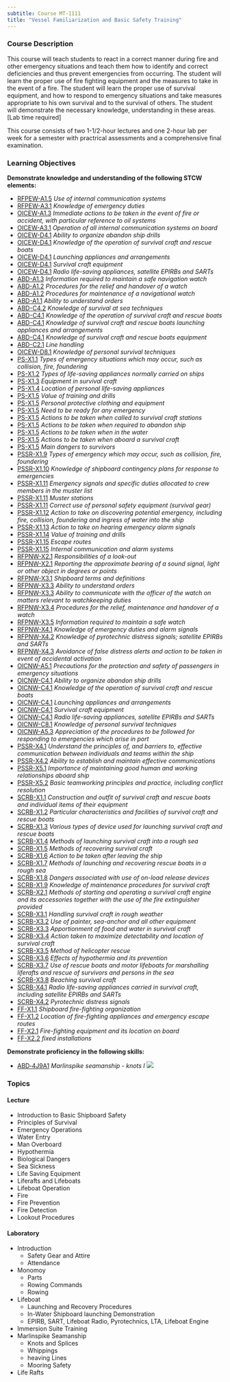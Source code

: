 ```yaml
---
subtitle: Course MT-1111
title: "Vessel Familiarization and Basic Safety Training"
---
```


### Course Description

This course will teach students to react in a correct manner during fire and other emergency situations and teach them how to identify and correct deficiencies and thus prevent emergencies from occurring. The student will learn the proper use of fire fighting equipment and the measures to take in the event of a fire. The student will learn the proper use of survival equipment, and how to respond to emergency situations and take measures appropriate to his own survival and to the survival of others. The student will demonstrate the necessary knowledge, understanding in these areas. [Lab time required]

This course consists of two 1-1/2-hour lectures and one 2-hour lab per week for a semester with practrical assessments and a comprehensive final examination.


### Learning Objectives

**Demonstrate knowledge and understanding of the following STCW elements:**

* [RFPEW-A1.5]({{site.baseurl}}/tables/34.html#RFPEW-A1.5) *Use of internal communication systems*
* [RFPEW-A3.1]({{site.baseurl}}/tables/34.html#RFPEW-A3.1) *Knowledge of emergency duties*
* [OICEW-A1.3]({{site.baseurl}}/tables/31.html#OICEW-A1.3) *Immediate actions to be taken in the event of fire or accident, with particular reference to oil systems*
* [OICEW-A3.1]({{site.baseurl}}/tables/31.html#OICEW-A3.1) *Operation of all internal communication systems on board*
* [OICEW-D4.1]({{site.baseurl}}/tables/31.html#OICEW-D4.1) *Ability to organize abandon ship drills*
* [OICEW-D4.1]({{site.baseurl}}/tables/31.html#OICEW-D4.1) *Knowledge of the operation of survival craft and rescue boats*
* [OICEW-D4.1]({{site.baseurl}}/tables/31.html#OICEW-D4.1) *Launching appliances and arrangements*
* [OICEW-D4.1]({{site.baseurl}}/tables/31.html#OICEW-D4.1) *Survival craft equipment*
* [OICEW-D4.1]({{site.baseurl}}/tables/31.html#OICEW-D4.1) *Radio life-saving appliances, satellite EPIRBs and SARTs*
* [ABD-A1.3]({{site.baseurl}}/tables/25.html#ABD-A1.3) *Information required to maintain a safe navigation watch*
* [ABD-A1.2]({{site.baseurl}}/tables/25.html#ABD-A1.2) *Procedures for the relief and handover of a watch*
* [ABD-A1.2]({{site.baseurl}}/tables/25.html#ABD-A1.2) *Procedures for maintenance of a navigational watch*
* [ABD-A1.1]({{site.baseurl}}/tables/25.html#ABD-A1.1) *Ability to understand orders*
* [ABD-C4.2]({{site.baseurl}}/tables/25.html#ABD-C4.2) *Knowledge of survival at sea techniques*
* [ABD-C4.1]({{site.baseurl}}/tables/25.html#ABD-C4.1) *Knowledge of the operation of survival craft and rescue boats*
* [ABD-C4.1]({{site.baseurl}}/tables/25.html#ABD-C4.1) *Knowledge of survival craft and rescue boats launching appliances and arrangements*
* [ABD-C4.1]({{site.baseurl}}/tables/25.html#ABD-C4.1) *Knowledge of survival craft and rescue boats equipment*
* [ABD-C2.1]({{site.baseurl}}/tables/25.html#ABD-C2.1) *Line handling*
* [OICEW-D8.1]({{site.baseurl}}/tables/31.html#OICEW-D8.1) *Knowledge of personal survival techniques*
* [PS-X1.1]({{site.baseurl}}/tables/611.html#PS-X1.1) *Types of emergency situations which may occur, such as collision, fire, foundering*
* [PS-X1.2]({{site.baseurl}}/tables/611.html#PS-X1.2) *Types of life-saving appliances normally carried on ships*
* [PS-X1.3]({{site.baseurl}}/tables/611.html#PS-X1.3) *Equipment in survival craft*
* [PS-X1.4]({{site.baseurl}}/tables/611.html#PS-X1.4) *Location of personal life-saving appliances*
* [PS-X1.5]({{site.baseurl}}/tables/611.html#PS-X1.5) *Value of training and drills*
* [PS-X1.5]({{site.baseurl}}/tables/611.html#PS-X1.5) *Personal protective clothing and equipment*
* [PS-X1.5]({{site.baseurl}}/tables/611.html#PS-X1.5) *Need to be ready for any emergency*
* [PS-X1.5]({{site.baseurl}}/tables/611.html#PS-X1.5) *Actions to be taken when called to survival craft stations*
* [PS-X1.5]({{site.baseurl}}/tables/611.html#PS-X1.5) *Actions to be taken when required to abandon ship*
* [PS-X1.5]({{site.baseurl}}/tables/611.html#PS-X1.5) *Actions to be taken when in the water*
* [PS-X1.5]({{site.baseurl}}/tables/611.html#PS-X1.5) *Actions to be taken when aboard a survival craft*
* [PS-X1.5]({{site.baseurl}}/tables/611.html#PS-X1.5) *Main dangers to survivors*
* [PSSR-X1.9]({{site.baseurl}}/tables/614.html#PSSR-X1.9) *Types of emergency which may occur, such as collision, fire, foundering*
* [PSSR-X1.10]({{site.baseurl}}/tables/614.html#PSSR-X1.10) *Knowledge of shipboard contingency plans for response to emergencies*
* [PSSR-X1.11]({{site.baseurl}}/tables/614.html#PSSR-X1.11) *Emergency signals and specific duties allocated to crew members in the muster list*
* [PSSR-X1.11]({{site.baseurl}}/tables/614.html#PSSR-X1.11) *Muster stations*
* [PSSR-X1.11]({{site.baseurl}}/tables/614.html#PSSR-X1.11) *Correct use of personal safety equipment (survival gear)*
* [PSSR-X1.12]({{site.baseurl}}/tables/614.html#PSSR-X1.12) *Action to take on discovering potential emergency, including fire, collision, foundering and ingress of water into the ship*
* [PSSR-X1.13]({{site.baseurl}}/tables/614.html#PSSR-X1.13) *Action to take on hearing emergency alarm signals*
* [PSSR-X1.14]({{site.baseurl}}/tables/614.html#PSSR-X1.14) *Value of training and drills*
* [PSSR-X1.15]({{site.baseurl}}/tables/614.html#PSSR-X1.15) *Escape routes*
* [PSSR-X1.15]({{site.baseurl}}/tables/614.html#PSSR-X1.15) *Internal communication and alarm systems*
* [RFPNW-X2.1]({{site.baseurl}}/tables/24.html#RFPNW-X2.1) *Responsibilities of a look-out*
* [RFPNW-X2.1]({{site.baseurl}}/tables/24.html#RFPNW-X2.1) *Reporting the approximate bearing of a sound signal, light or other object in degrees or points*
* [RFPNW-X3.1]({{site.baseurl}}/tables/24.html#RFPNW-X3.1) *Shipboard terms and definitions*
* [RFPNW-X3.3]({{site.baseurl}}/tables/24.html#RFPNW-X3.3) *Ability to understand orders*
* [RFPNW-X3.3]({{site.baseurl}}/tables/24.html#RFPNW-X3.3) *Ability to communicate with the officer of the watch on matters relevant to watchkeeping duties*
* [RFPNW-X3.4]({{site.baseurl}}/tables/24.html#RFPNW-X3.4) *Procedures for the relief, maintenance and handover of a watch*
* [RFPNW-X3.5]({{site.baseurl}}/tables/24.html#RFPNW-X3.5) *Information required to maintain a safe watch*
* [RFPNW-X4.1]({{site.baseurl}}/tables/24.html#RFPNW-X4.1) *Knowledge of emergency duties and alarm signals*
* [RFPNW-X4.2]({{site.baseurl}}/tables/24.html#RFPNW-X4.2) *Knowledge of pyrotechnic distress signals; satellite EPIRBs and SARTs*
* [RFPNW-X4.3]({{site.baseurl}}/tables/24.html#RFPNW-X4.3) *Avoidance of false distress alerts and action to be taken in event of accidental activation*
* [OICNW-A5.1]({{site.baseurl}}/tables/21.html#OICNW-A5.1) *Precautions for the protection and safety of passengers in emergency situations*
* [OICNW-C4.1]({{site.baseurl}}/tables/21.html#OICNW-C4.1) *Ability to organize abandon ship drills*
* [OICNW-C4.1]({{site.baseurl}}/tables/21.html#OICNW-C4.1) *Knowledge of the operation of survival craft and rescue boats*
* [OICNW-C4.1]({{site.baseurl}}/tables/21.html#OICNW-C4.1) *Launching appliances and arrangements*
* [OICNW-C4.1]({{site.baseurl}}/tables/21.html#OICNW-C4.1) *Survival craft equipment*
* [OICNW-C4.1]({{site.baseurl}}/tables/21.html#OICNW-C4.1) *Radio life-saving appliances, satellite EPIRBs and SARTs*
* [OICNW-C8.1]({{site.baseurl}}/tables/21.html#OICNW-C8.1) *Knowledge of personal survival techniques*
* [OICNW-A5.3]({{site.baseurl}}/tables/21.html#OICNW-A5.3) *Appreciation of the procedures to be followed for responding to emergencies which arise in port*
* [PSSR-X4.1]({{site.baseurl}}/tables/614.html#PSSR-X4.1) *Understand the principles of, and barriers to, effective communication between individuals and teams within the ship*
* [PSSR-X4.2]({{site.baseurl}}/tables/614.html#PSSR-X4.2) *Ability to establish and maintain effective communications*
* [PSSR-X5.1]({{site.baseurl}}/tables/614.html#PSSR-X5.1) *Importance of maintaining good human and working relationships aboard ship*
* [PSSR-X5.2]({{site.baseurl}}/tables/614.html#PSSR-X5.2) *Basic teamworking principles and practice, including conflict resolution*
* [SCRB-X1.1]({{site.baseurl}}/tables/621.html#SCRB-X1.1) *Construction and outfit of survival craft and rescue boats and individual items of their equipment*
* [SCRB-X1.2]({{site.baseurl}}/tables/621.html#SCRB-X1.2) *Particular characteristics and facilities of survival craft and rescue boats*
* [SCRB-X1.3]({{site.baseurl}}/tables/621.html#SCRB-X1.3) *Various types of device used for launching survival craft and rescue boats*
* [SCRB-X1.4]({{site.baseurl}}/tables/621.html#SCRB-X1.4) *Methods of launching survival craft into a rough sea*
* [SCRB-X1.5]({{site.baseurl}}/tables/621.html#SCRB-X1.5) *Methods of recovering survival craft*
* [SCRB-X1.6]({{site.baseurl}}/tables/621.html#SCRB-X1.6) *Action to be taken after leaving the ship*
* [SCRB-X1.7]({{site.baseurl}}/tables/621.html#SCRB-X1.7) *Methods of launching and recovering rescue boats in a rough sea*
* [SCRB-X1.8]({{site.baseurl}}/tables/621.html#SCRB-X1.8) *Dangers associated with use of on-load release devices*
* [SCRB-X1.9]({{site.baseurl}}/tables/621.html#SCRB-X1.9) *Knowledge of maintenance procedures for survival craft*
* [SCRB-X2.1]({{site.baseurl}}/tables/621.html#SCRB-X2.1) *Methods of starting and operating a survival craft engine and its accessories together with the use of the fire extinguisher provided*
* [SCRB-X3.1]({{site.baseurl}}/tables/621.html#SCRB-X3.1) *Handling survival craft in rough weather*
* [SCRB-X3.2]({{site.baseurl}}/tables/621.html#SCRB-X3.2) *Use of painter, sea-anchor and all other equipment*
* [SCRB-X3.3]({{site.baseurl}}/tables/621.html#SCRB-X3.3) *Apportionment of food and water in survival craft*
* [SCRB-X3.4]({{site.baseurl}}/tables/621.html#SCRB-X3.4) *Action taken to maximize detectability and location of survival craft*
* [SCRB-X3.5]({{site.baseurl}}/tables/621.html#SCRB-X3.5) *Method of helicopter rescue*
* [SCRB-X3.6]({{site.baseurl}}/tables/621.html#SCRB-X3.6) *Effects of hypothermia and its prevention*
* [SCRB-X3.7]({{site.baseurl}}/tables/621.html#SCRB-X3.7) *Use of rescue boats and motor lifeboats for marshalling liferafts and rescue of survivors and persons in the sea*
* [SCRB-X3.8]({{site.baseurl}}/tables/621.html#SCRB-X3.8) *Beaching survival craft*
* [SCRB-X4.1]({{site.baseurl}}/tables/621.html#SCRB-X4.1) *Radio life-saving appliances carried in survival craft, including satellite EPIRBs and SARTs*
* [SCRB-X4.2]({{site.baseurl}}/tables/621.html#SCRB-X4.2) *Pyrotechnic distress signals*
* [FF-X1.1]({{site.baseurl}}/tables/612.html#FF-X1.1) *Shipboard fire-fighting organization*
* [FF-X1.2]({{site.baseurl}}/tables/612.html#FF-X1.2) *Location of fire-fighting appliances and emergency escape routes*
* [FF-X2.1]({{site.baseurl}}/tables/612.html#FF-X2.1) *Fire-fighting equipment and its location on board*
* [FF-X2.2]({{site.baseurl}}/tables/612.html#FF-X2.2) *fixed installations*

**Demonstrate proficiency in the following skills:**

* [ABD‑4J9A1]( {{site.baseurl}}/assessments/Deck/ABD-4J9A1) *Marlinspike seamanship - knots I* ![]({{site.baseurl}}/assets/images/new.jpg)

### Topics

#### Lecture

* Introduction to Basic Shipboard Safety
* Principles of Survival
* Emergency Operations
* Water Entry
* Man Overboard
* Hypothermia
* Biological Dangers
* Sea Sickness
* Life Saving Equipment
* Liferafts and Lifeboats
* Lifeboat Operation
* Fire
* Fire Prevention
* Fire Detection
* Lookout Procedures

#### Laboratory

* Introduction
	* Safety Gear and Attire
	* Attendance
* Monomoy
	* Parts
	* Rowing Commands
	* Rowing
* Lifeboat
	* Launching and Recovery Procedures
	* In-Water Shipboard launching Demonstration
	* EPIRB, SART, Lifeboat Radio, Pyrotechnics, LTA, Lifeboat Engine
* Immersion Suite Training
* Marlinspike Seamanship
	* Knots and Splices
	* Whippings
	* heaving Lines
	* Mooring Safety
* Life Rafts




